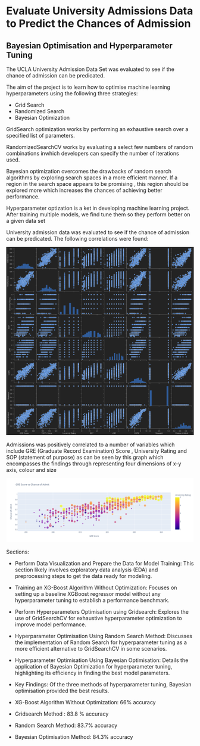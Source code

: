 # Evaluate University Admissions Data to Predict the Chances of Admission
## Bayesian Optimisation and Hyperparameter Tuning 

The UCLA University Admission Data Set was evaluated to see if the chance of admission can be predicated.

The aim of the project is to learn how to optimise machine learning hyperparameters using the following three strategies:
- Grid Search
- Randomized Search
- Bayesian Optimization

GridSearch optimization works by performing an exhaustive search over a specified list of parameters.

RandomizedSearchCV works by evaluating a select few numbers of random combinations inwhich developers can specify the number of iterations used.

Bayesian optimization overcomes the drawbacks of random search algorithms by exploring search spaces in a more efficient manner. If a region in the search space appears to be promising , this region should be explored more which increases the chances of achieving better performance.

Hyperparameter optization is a ket in developing machine learning project. After training multiple models, we find tune them so they perform better on a given data set

University admission data was evaluated to see if the chance of admission can be predicated. The following correlations were found:

![output](output.png)


Admissions was positively correlated to a number of variables which include GRE (Graduate Record Examination) Score  , University Rating and SOP (statement of purpose) as can be seen by this graph which encompasses the findings through representing four dimensions of x-y axis, colour and size

![output](newplot.png)



Sections:
- Perform Data Visualization and Prepare the Data for Model Training: This section likely involves exploratory data analysis (EDA) and preprocessing steps to get the data ready for modeling.

- Training an XG-Boost Algorithm Without Optimization: Focuses on setting up a baseline XGBoost regressor model without any hyperparameter tuning to establish a performance benchmark.

- Perform Hyperparameters Optimisation using Gridsearch: Explores the use of GridSearchCV for exhaustive hyperparameter optimization to improve model performance.

- Hyperparameter Optimisation Using Random Search Method: Discusses the implementation of Random Search for hyperparameter tuning as a more efficient alternative to GridSearchCV in some scenarios.

- Hyperparameter Optimisation Using Bayesian Optimisation: Details the application of Bayesian Optimization for hyperparameter tuning, highlighting its efficiency in finding the best model parameters.

- Key Findings:
Of the three methods of hyperparameter tuning, Bayesian optimisation provided the best results.

- XG-Boost Algorithm Without Optimization: 66% accuracy
- Gridsearch Method : 83.8 % accuracy
- Random Search Method: 83.7% accuracy
- Bayesian Optimisation Method: 84.3% accuracy

